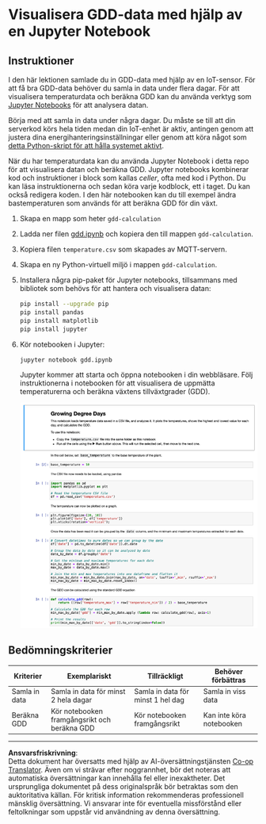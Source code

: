 <!--
CO_OP_TRANSLATOR_METADATA:
{
  "original_hash": "1e21b012c6685f8bf73e0e76cdca3347",
  "translation_date": "2025-08-27T22:50:13+00:00",
  "source_file": "2-farm/lessons/1-predict-plant-growth/assignment.md",
  "language_code": "sv"
}
-->
# Visualisera GDD-data med hjälp av en Jupyter Notebook

## Instruktioner

I den här lektionen samlade du in GDD-data med hjälp av en IoT-sensor. För att få bra GDD-data behöver du samla in data under flera dagar. För att visualisera temperaturdata och beräkna GDD kan du använda verktyg som [Jupyter Notebooks](https://jupyter.org) för att analysera datan.

Börja med att samla in data under några dagar. Du måste se till att din serverkod körs hela tiden medan din IoT-enhet är aktiv, antingen genom att justera dina energihanteringsinställningar eller genom att köra något som [detta Python-skript för att hålla systemet aktivt](https://github.com/jaqsparow/keep-system-active).

När du har temperaturdata kan du använda Jupyter Notebook i detta repo för att visualisera datan och beräkna GDD. Jupyter notebooks kombinerar kod och instruktioner i block som kallas *celler*, ofta med kod i Python. Du kan läsa instruktionerna och sedan köra varje kodblock, ett i taget. Du kan också redigera koden. I den här notebooken kan du till exempel ändra bastemperaturen som används för att beräkna GDD för din växt.

1. Skapa en mapp som heter `gdd-calculation`

1. Ladda ner filen [gdd.ipynb](./code-notebook/gdd.ipynb) och kopiera den till mappen `gdd-calculation`.

1. Kopiera filen `temperature.csv` som skapades av MQTT-servern.

1. Skapa en ny Python-virtuell miljö i mappen `gdd-calculation`.

1. Installera några pip-paket för Jupyter notebooks, tillsammans med bibliotek som behövs för att hantera och visualisera datan:

    ```sh
    pip install --upgrade pip
    pip install pandas
    pip install matplotlib
    pip install jupyter
    ```

1. Kör notebooken i Jupyter:

    ```sh
    jupyter notebook gdd.ipynb
    ```

    Jupyter kommer att starta och öppna notebooken i din webbläsare. Följ instruktionerna i notebooken för att visualisera de uppmätta temperaturerna och beräkna växtens tillväxtgrader (GDD).

    ![Jupyter-notebooken](../../../../../translated_images/gdd-jupyter-notebook.c5b52cf21094f158a61f47f455490fd95f1729777ff90861a4521820bf354cdc.sv.png)

## Bedömningskriterier

| Kriterier | Exemplariskt | Tillräckligt | Behöver förbättras |
| --------- | ------------ | ------------ | ------------------ |
| Samla in data | Samla in data för minst 2 hela dagar | Samla in data för minst 1 hel dag | Samla in viss data |
| Beräkna GDD | Kör notebooken framgångsrikt och beräkna GDD | Kör notebooken framgångsrikt | Kan inte köra notebooken |

---

**Ansvarsfriskrivning**:  
Detta dokument har översatts med hjälp av AI-översättningstjänsten [Co-op Translator](https://github.com/Azure/co-op-translator). Även om vi strävar efter noggrannhet, bör det noteras att automatiska översättningar kan innehålla fel eller inexaktheter. Det ursprungliga dokumentet på dess originalspråk bör betraktas som den auktoritativa källan. För kritisk information rekommenderas professionell mänsklig översättning. Vi ansvarar inte för eventuella missförstånd eller feltolkningar som uppstår vid användning av denna översättning.